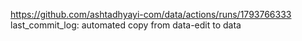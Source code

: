 https://github.com/ashtadhyayi-com/data/actions/runs/1793766333
last_commit_log: automated copy from data-edit to data